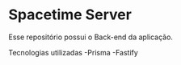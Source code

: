 # Spacetime Server
Esse repositório possui o Back-end da aplicação.

Tecnologias utilizadas
-Prisma
-Fastify 
